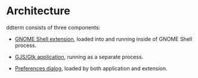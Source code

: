 <!--
SPDX-FileCopyrightText: 2022 Aleksandr Mezin <mezin.alexander@gmail.com>

SPDX-License-Identifier: GPL-3.0-or-later
-->

# Architecture

ddterm consists of three components:

* [GNOME Shell extension], loaded into and running inside of GNOME Shell process.

* [GJS/Gtk application], running as a separate process.

* [Preferences dialog], loaded by both application and extension.

[GNOME Shell extension]: /ddterm/shell
[GJS/Gtk application]: /ddterm/app
[Preferences dialog]: /ddterm/pref
